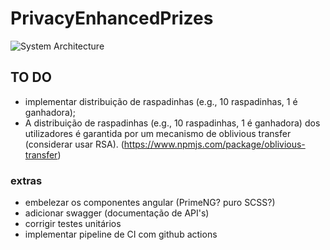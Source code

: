 # PrivacyEnhancedPrizes

![System Architecture](https://raw.githubusercontent.com/lucascudo/PrivacyEnhancedPrizes/main/PrivacyEnhancedPrizes.png)

## TO DO
- implementar distribuição de raspadinhas (e.g., 10 raspadinhas, 1 é ganhadora);
- A distribuição de raspadinhas (e.g., 10 raspadinhas, 1 é ganhadora) dos utilizadores é garantida por um mecanismo de oblivious transfer (considerar usar RSA). (https://www.npmjs.com/package/oblivious-transfer)

### extras
- embelezar os componentes angular (PrimeNG? puro SCSS?)
- adicionar swagger (documentação de API's)
- corrigir testes unitários
- implementar pipeline de CI com github actions

